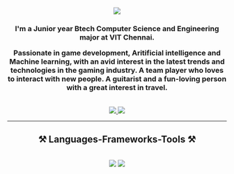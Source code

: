 <h1 align="center">
    <img src="https://readme-typing-svg.herokuapp.com/?font=Righteous&size=35&center=true&vCenter=true&width=500&height=70&duration=4000&lines=Hi+There!+👋;+I'm+Monish!;" />
</h1>

<h3 align="center">I'm a Junior year Btech Computer Science and Engineering major at VIT Chennai.
    
Passionate in game development, Aritificial intelligence and Machine learning, with an avid interest in the latest trends and technologies in the gaming industry. A team player who loves to interact with new people. A guitarist and a fun-loving person with a great interest in travel.</h3>

<br/>
 
<div align="center"> 
  <a href="mailto:monishp200377@gmail.com">
    <img src="https://img.shields.io/badge/Gmail-333333?style=for-the-badge&logo=gmail&logoColor=red" />
  </a>
  <a href="https://www.linkedin.com/in/monish-p-279270278" target="_blank">
    <img src="https://img.shields.io/badge/LinkedIn-0077B5?style=for-the-badge&logo=linkedin&logoColor=white" target="_blank" />
  </a>
  
</div>

 <hr/>
 
<h2 align="center">⚒️ Languages-Frameworks-Tools ⚒️</h2>
<br/>
<div align="center">
    <img src="https://skillicons.dev/icons?i=unreal,vscode,github,anaconda" />
    <img src="https://skillicons.dev/icons?i=python,mongodb,c,cpp,java,nextjs,mysql,opencv,tensorflow,powershell,pytorch,sqlite,sklearn" /><br>
</div>

<br/>
